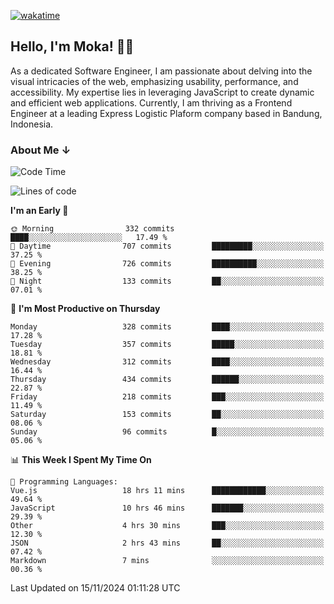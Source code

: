[![wakatime](https://wakatime.com/badge/user/af9abd23-dba3-4dbe-973c-b045a9417a55.svg?style=social)](https://wakatime.com/@af9abd23-dba3-4dbe-973c-b045a9417a55)
## Hello, I'm Moka! 👋🏼


As a dedicated Software Engineer, I am passionate about delving into the visual intricacies of the web, emphasizing usability, performance, and accessibility. My expertise lies in leveraging JavaScript to create dynamic and efficient web applications. Currently, I am thriving as a Frontend Engineer at a leading Express Logistic Plaform company based in Bandung, Indonesia.

### About Me ↓

<!--START_SECTION:waka-->
![Code Time](http://img.shields.io/badge/Code%20Time-11%2C257%20hrs%204%20mins-blue)

![Lines of code](https://img.shields.io/badge/From%20Hello%20World%20I%27ve%20Written-4.0%20million%20lines%20of%20code-blue)

**I'm an Early 🐤** 

```text
🌞 Morning                332 commits         ████░░░░░░░░░░░░░░░░░░░░░   17.49 % 
🌆 Daytime                707 commits         █████████░░░░░░░░░░░░░░░░   37.25 % 
🌃 Evening                726 commits         ██████████░░░░░░░░░░░░░░░   38.25 % 
🌙 Night                  133 commits         ██░░░░░░░░░░░░░░░░░░░░░░░   07.01 % 
```
📅 **I'm Most Productive on Thursday** 

```text
Monday                   328 commits         ████░░░░░░░░░░░░░░░░░░░░░   17.28 % 
Tuesday                  357 commits         █████░░░░░░░░░░░░░░░░░░░░   18.81 % 
Wednesday                312 commits         ████░░░░░░░░░░░░░░░░░░░░░   16.44 % 
Thursday                 434 commits         ██████░░░░░░░░░░░░░░░░░░░   22.87 % 
Friday                   218 commits         ███░░░░░░░░░░░░░░░░░░░░░░   11.49 % 
Saturday                 153 commits         ██░░░░░░░░░░░░░░░░░░░░░░░   08.06 % 
Sunday                   96 commits          █░░░░░░░░░░░░░░░░░░░░░░░░   05.06 % 
```


📊 **This Week I Spent My Time On** 

```text
💬 Programming Languages: 
Vue.js                   18 hrs 11 mins      ████████████░░░░░░░░░░░░░   49.64 % 
JavaScript               10 hrs 46 mins      ███████░░░░░░░░░░░░░░░░░░   29.39 % 
Other                    4 hrs 30 mins       ███░░░░░░░░░░░░░░░░░░░░░░   12.30 % 
JSON                     2 hrs 43 mins       ██░░░░░░░░░░░░░░░░░░░░░░░   07.42 % 
Markdown                 7 mins              ░░░░░░░░░░░░░░░░░░░░░░░░░   00.36 % 
```


 Last Updated on 15/11/2024 01:11:28 UTC
<!--END_SECTION:waka-->
